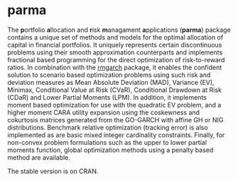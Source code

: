# parma #

The **p**ortfolio **a**llocation and **r**isk **m**anagament **a**pplications (**parma**) package contains a unique set of methods and models for the optimal allocation of capital in financial portfolios. It uniquely represents certain discontinuous problems using their smooth approximation counterparts and implements fractional based programming for the direct optimization of risk-to-reward ratios. In combination with the [rmgarch](https://bitbucket.org/alexiosg/rmgarch) package, it enables the confident solution to scenario based optimization problems using such risk and deviation measures as Mean Absolute Deviation (MAD), Variance (EV), Minimax, Conditional Value at Risk (CVaR), Conditional Drawdown at Risk (CDaR) and Lower Partial Moments (LPM). In addition, it implements moment based optimization for use with the quadratic EV problem, and a higher moment CARA utility expansion using the coskewness and cokurtosis matrices generated from the GO-GARCH with affine GH or NIG distributions. Benchmark relative optimization (tracking error) is also implemented as are basic mixed integer cardinality constraints. Finally, for non-convex problem formulations such as the upper to lower partial moments function, global optimization methods using a penalty based method are available.

The stable version is on CRAN.
